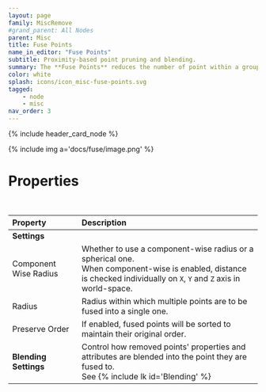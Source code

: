 ```yaml
---
layout: page
family: MiscRemove
#grand_parent: All Nodes
parent: Misc
title: Fuse Points
name_in_editor: "Fuse Points"
subtitle: Proximity-based point pruning and blending.
summary: The **Fuse Points** reduces the number of point within a group by merging points that are within a set radius of each others; and allows you to control how the resulting properties and attributes are blended.
color: white
splash: icons/icon_misc-fuse-points.svg
tagged: 
    - node
    - misc
nav_order: 3
---
```


{% include header_card_node %}

{% include img a='docs/fuse/image.png' %} 

# Properties
<br>

| Property       | Description          |
|:-------------|:------------------|
|**Settings**||
| Component Wise Radius           | Whether to use a component-wise radius or a spherical one.<br>When component-wise is enabled, distance is checked individually on `X`, `Y` and `Z` axis in world-space.  |
| Radius          | Radius within which multiple points are to be fused into a single one. |
| Preserve Order          | If enabled, fused points will be sorted to maintain their original order. |
|**Blending Settings**| Control how removed points' properties and attributes are blended into the point they are fused to.<br>See {% include lk id='Blending' %}|